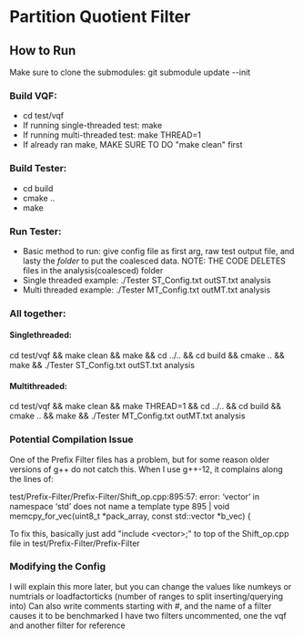# Partition Quotient Filter

## How to Run
Make sure to clone the submodules: git submodule update --init

### Build VQF:
- cd test/vqf
- If running single-threaded test: make
- If running multi-threaded test: make THREAD=1
- If already ran make, MAKE SURE TO DO "make clean" first

### Build Tester:
- cd build
- cmake ..
- make

### Run Tester:
- Basic method to run: give config file as first arg, raw test output file, and lasty the *folder* to put the coalesced data. NOTE: THE CODE DELETES files in the analysis(coalesced) folder
- Single threaded example: ./Tester ST_Config.txt outST.txt analysis
- Multi threaded example: ./Tester MT_Config.txt outMT.txt analysis

### All together:

#### Singlethreaded:
cd test/vqf &&
make clean &&
make && 
cd ../.. && 
cd build && 
cmake .. && 
make && 
./Tester ST_Config.txt outST.txt analysis

#### Multithreaded:
cd test/vqf &&
make clean && 
make THREAD=1 && 
cd ../.. && 
cd build && 
cmake .. && 
make && 
./Tester MT_Config.txt outMT.txt analysis

### Potential Compilation Issue
One of the Prefix Filter files has a problem, but for some reason older versions of g++ do not catch this. When I use g++-12, it complains along the lines of:

test/Prefix-Filter/Prefix-Filter/Shift_op.cpp:895:57: error: ‘vector’ in namespace ‘std’ does not name a template type
  895 |     void memcpy_for_vec(uint8_t *pack_array, const std::vector<bool> *b_vec) {

To fix this, basically just add "include &lt;vector&gt;;" to top of the Shift_op.cpp file in test/Prefix-Filter/Prefix-Filter

### Modifying the Config
I will explain this more later, but you can change the values like numkeys or numtrials or loadfactorticks (number of ranges to split inserting/querying into)
Can also write comments starting with #, and the name of a filter causes it to be benchmarked
I have two filters uncommented, one the vqf and another filter for reference
